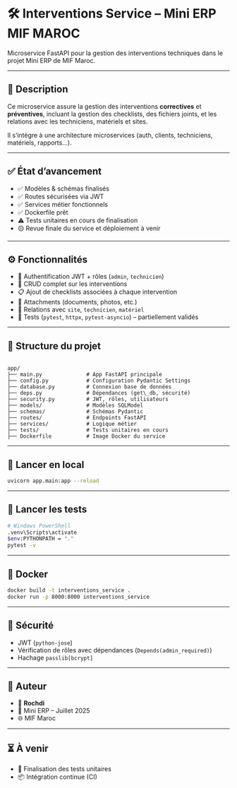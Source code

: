 # 🛠️ Interventions Service – Mini ERP MIF MAROC

Microservice FastAPI pour la gestion des interventions techniques dans le projet Mini ERP de MIF Maroc.

---

## 📌 Description

Ce microservice assure la gestion des interventions **correctives** et **préventives**, incluant la gestion des checklists, des fichiers joints, et les relations avec les techniciens, matériels et sites.

Il s’intègre à une architecture microservices (auth, clients, techniciens, matériels, rapports...).

---

## ✅ État d’avancement

- ✅ Modèles & schémas finalisés
- ✅ Routes sécurisées via JWT
- ✅ Services métier fonctionnels
- ✅ Dockerfile prêt
- ⚠️ Tests unitaires en cours de finalisation
- 🟡 Revue finale du service et déploiement à venir

---

## ⚙️ Fonctionnalités

- 🔐 Authentification JWT + rôles (`admin`, `technicien`)
- 🧾 CRUD complet sur les interventions
- 📋 Ajout de checklists associées à chaque intervention
- 📎 Attachments (documents, photos, etc.)
- 🔁 Relations avec `site`, `technicien`, `matériel`
- 🧪 Tests (`pytest`, `httpx`, `pytest-asyncio`) – partiellement validés

---

## 📂 Structure du projet

```

app/
├── main.py              # App FastAPI principale
├── config.py            # Configuration Pydantic Settings
├── database.py          # Connexion base de données
├── deps.py              # Dépendances (get\_db, sécurité)
├── security.py          # JWT, rôles, utilisateurs
├── models/              # Modèles SQLModel
├── schemas/             # Schémas Pydantic
├── routes/              # Endpoints FastAPI
├── services/            # Logique métier
├── tests/               # Tests unitaires en cours
├── Dockerfile           # Image Docker du service

````

---

## 🚀 Lancer en local

```bash
uvicorn app.main:app --reload
````

---

## 🧪 Lancer les tests

```bash
# Windows PowerShell
.venv\Scripts\activate
$env:PYTHONPATH = "."
pytest -v
```

---

## 🐳 Docker

```bash
docker build -t interventions_service .
docker run -p 8000:8000 interventions_service
```

---

## 🔐 Sécurité

* JWT (`python-jose`)
* Vérification de rôles avec dépendances (`Depends(admin_required)`)
* Hachage `passlib[bcrypt]`

---

## 🧠 Auteur

* 👤 **Rochdi**
* 📅 Mini ERP – Juillet 2025
* 🌐 MIF Maroc

---

## ⏳ À venir

* 🔄 Finalisation des tests unitaires
* 📦 Intégration continue (CI)

